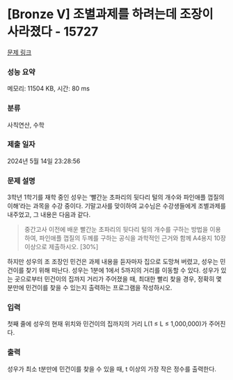 # [Bronze V] 조별과제를 하려는데 조장이 사라졌다 - 15727 

[문제 링크](https://www.acmicpc.net/problem/15727) 

### 성능 요약

메모리: 11504 KB, 시간: 80 ms

### 분류

사칙연산, 수학

### 제출 일자

2024년 5월 14일 23:28:56

### 문제 설명

<p>3학년 1학기를 재학 중인 성우는 ‘빨간눈 초파리의 뒷다리 털의 개수와 파인애플 껍질의 이해’라는 과목을 수강 중이다. 기말고사를 맞이하여 교수님은 수강생들에게 조별과제를 내주었고, 그 내용은 다음과 같다.</p>

<blockquote>
<p>중간고사 이전에 배운 빨간눈 초파리의 뒷다리 털의 개수를 구하는 방법을 이용하여, 파인애플 껍질의 두께를 구하는 공식을 과학적인 근거와 함께 A4용지 10장 이상으로 제출하시오. [30%]</p>
</blockquote>

<p>하지만 성우의 조 조장인 민건은 과제 내용을 듣자마자 집으로 도망쳐 버렸고, 성우는 민건이를 찾기 위해 떠난다. 성우는 1분에 1에서 5까지의 거리를 이동할 수 있다. 성우가 있는 곳으로부터 민건이의 집까지 거리가 주어졌을 때, 최대한 빨리 찾을 경우, 정확히 몇 분만에 민건이를 찾을 수 있는지 출력하는 프로그램을 작성하시오.</p>

### 입력 

 <p>첫째 줄에 성우의 현재 위치와 민건이의 집까지의 거리 L(1 ≤ L ≤ 1,000,000)가 주어진다.</p>

### 출력 

 <p>성우가 최소 t분만에 민건이를 찾을 수 있을 때, t 이상의 가장 작은 정수를 출력한다.</p>

